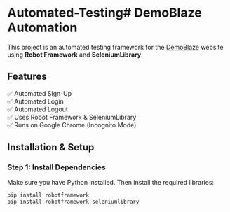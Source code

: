 # Automated-Testing# DemoBlaze Automation

This project is an automated testing framework for the [DemoBlaze](https://www.demoblaze.com/) website using **Robot Framework** and **SeleniumLibrary**.

## Features
✅ Automated Sign-Up  
✅ Automated Login  
✅ Automated Logout  
✅ Uses Robot Framework & SeleniumLibrary  
✅ Runs on Google Chrome (Incognito Mode)  

## Installation & Setup

### **Step 1: Install Dependencies**
Make sure you have Python installed. Then install the required libraries:

```sh
pip install robotframework
pip install robotframework-seleniumlibrary
